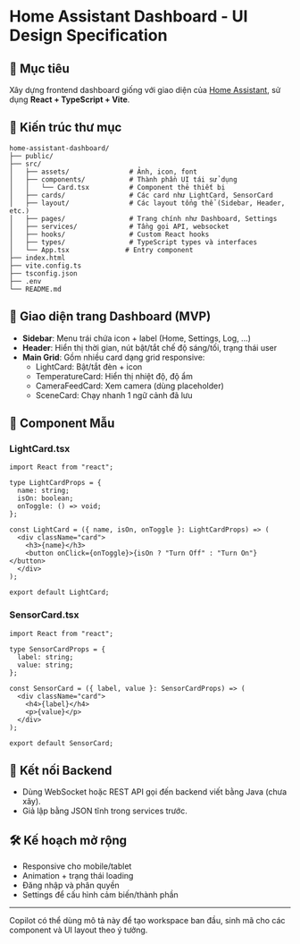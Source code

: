# Home Assistant Dashboard - UI Design Specification

## 🧠 Mục tiêu
Xây dựng frontend dashboard giống với giao diện của [Home Assistant](https://demo.home-assistant.io/#/lovelace/home), sử dụng **React + TypeScript + Vite**.

## 🧩 Kiến trúc thư mục

```
home-assistant-dashboard/
├── public/
├── src/
│   ├── assets/               # Ảnh, icon, font
│   ├── components/           # Thành phần UI tái sử dụng
│   │   └── Card.tsx          # Component thẻ thiết bị
│   ├── cards/                # Các card như LightCard, SensorCard
│   ├── layout/               # Các layout tổng thể (Sidebar, Header, etc.)
│   ├── pages/                # Trang chính như Dashboard, Settings
│   ├── services/             # Tầng gọi API, websocket
│   ├── hooks/                # Custom React hooks
│   ├── types/                # TypeScript types và interfaces
│   └── App.tsx              # Entry component
├── index.html
├── vite.config.ts
├── tsconfig.json
├── .env
└── README.md
```

## 🎨 Giao diện trang Dashboard (MVP)

- **Sidebar**: Menu trái chứa icon + label (Home, Settings, Log, ...)
- **Header**: Hiển thị thời gian, nút bật/tắt chế độ sáng/tối, trạng thái user
- **Main Grid**: Gồm nhiều card dạng grid responsive:
  - LightCard: Bật/tắt đèn + icon
  - TemperatureCard: Hiển thị nhiệt độ, độ ẩm
  - CameraFeedCard: Xem camera (dùng placeholder)
  - SceneCard: Chạy nhanh 1 ngữ cảnh đã lưu

## 🧱 Component Mẫu

### LightCard.tsx

```tsx
import React from "react";

type LightCardProps = {
  name: string;
  isOn: boolean;
  onToggle: () => void;
};

const LightCard = ({ name, isOn, onToggle }: LightCardProps) => (
  <div className="card">
    <h3>{name}</h3>
    <button onClick={onToggle}>{isOn ? "Turn Off" : "Turn On"}</button>
  </div>
);

export default LightCard;
```

### SensorCard.tsx

```tsx
import React from "react";

type SensorCardProps = {
  label: string;
  value: string;
};

const SensorCard = ({ label, value }: SensorCardProps) => (
  <div className="card">
    <h4>{label}</h4>
    <p>{value}</p>
  </div>
);

export default SensorCard;
```

## 📡 Kết nối Backend

- Dùng WebSocket hoặc REST API gọi đến backend viết bằng Java (chưa xây).
- Giả lập bằng JSON tĩnh trong services trước.

## 🛠 Kế hoạch mở rộng

- Responsive cho mobile/tablet
- Animation + trạng thái loading
- Đăng nhập và phân quyền
- Settings để cấu hình cảm biến/thành phần

---

Copilot có thể dùng mô tả này để tạo workspace ban đầu, sinh mã cho các component và UI layout theo ý tưởng.